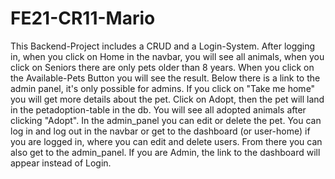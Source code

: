 ﻿# FE21-CR11-Mario

This Backend-Project includes a CRUD and a Login-System. After logging in, when you click on Home in the navbar, you will see all animals, when you click on Seniors there are only pets older than 8 years. When you click on the Available-Pets Button you will see the result. Below there is a link to the admin panel, it's only possible for admins. If you click on "Take me home" you will get more details about the pet. Click on Adopt, then the pet will land in the petadoption-table in the db. You will see all adopted animals after clicking "Adopt". In the admin_panel you can edit or delete the pet. You can log in and log out in the navbar or get to the dashboard (or user-home) if you are logged in, where you can edit and delete users. From there you can also get to the admin_panel. If you are Admin, the link to the dashboard will appear instead of Login.
